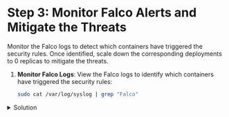 # Step 3: Monitor Falco Alerts and Mitigate the Threats

Monitor the Falco logs to detect which containers have triggered the security rules. Once identified, scale down the corresponding deployments to 0 replicas to mitigate the threats.

1. **Monitor Falco Logs**:
   View the Falco logs to identify which containers have triggered the security rules:

   ```sh
   sudo cat /var/log/syslog | grep "Falco"


<details>
  <summary>Solution</summary>

1. **Mitigate the Threats**: Scale down the compromised deployments to 0 replicas to mitigate the threats:

  ```bash
  kubectl scale deployment netcat-deployment --replicas=0 -n falco-test
  kubectl scale deployment aws-creds-deployment --replicas=0 -n falco-test
  ```

</details>
